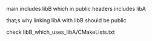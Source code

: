 main includes libB which in public headers includes libA

that;s why linking libA with libB should be public

check libB_which_uses_libA/CMakeLists.txt